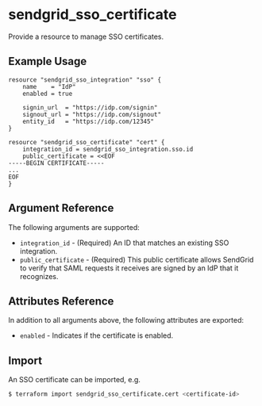 # sendgrid_sso_certificate

Provide a resource to manage SSO certificates.

## Example Usage

```hcl
resource "sendgrid_sso_integration" "sso" {
	name    = "IdP"
	enabled = true

	signin_url  = "https://idp.com/signin"
	signout_url = "https://idp.com/signout"
	entity_id   = "https://idp.com/12345"
}

resource "sendgrid_sso_certificate" "cert" {
	integration_id = sendgrid_sso_integration.sso.id
	public_certificate = <<EOF
-----BEGIN CERTIFICATE-----
...
EOF
}
```

## Argument Reference

The following arguments are supported:

* `integration_id` - (Required) An ID that matches an existing SSO integration.
* `public_certificate` - (Required) This public certificate allows SendGrid to verify that
					SAML requests it receives are signed by an IdP that it recognizes.

## Attributes Reference

In addition to all arguments above, the following attributes are exported:

* `enabled` - Indicates if the certificate is enabled.


## Import

An SSO certificate can be imported, e.g.
```sh
$ terraform import sendgrid_sso_certificate.cert <certificate-id>
```
